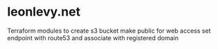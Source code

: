 # leonlevy.net

Terraform modules to create s3 bucket
make public for web access
set endpoint with route53 and associate with registered domain

